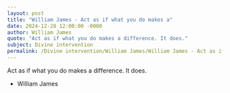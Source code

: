 ```yaml
---
layout: post
title: "William James - Act as if what you do makes a"
date: 2024-12-28 12:00:00 -0000
author: William James
quote: "Act as if what you do makes a difference. It does."
subject: Divine intervention
permalink: /Divine intervention/William James/William James - Act as if what you do makes a
---
```


Act as if what you do makes a difference. It does.

- William James
